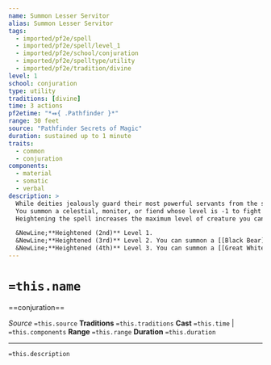 ```yaml
---
name: Summon Lesser Servitor
alias: Summon Lesser Servitor
tags:
  - imported/pf2e/spell
  - imported/pf2e/spell/level_1
  - imported/pf2e/school/conjuration
  - imported/pf2e/spelltype/utility
  - imported/pf2e/tradition/divine
level: 1
school: conjuration
type: utility
traditions: [divine]
time: 3 actions
pf2etime: "*⬽{ .Pathfinder }*"
range: 30 feet
source: "Pathfinder Secrets of Magic"
duration: sustained up to 1 minute
traits:
  - common
  - conjuration
components:
  - material
  - somatic
  - verbal
description: >
  While deities jealously guard their most powerful servants from the summoning spells of those who aren't steeped in the faith, this spell allows you to conjure an inhabitant of the Outer Sphere with or without the deity's permission.
  You summon a celestial, monitor, or fiend whose level is -1 to fight on your behalf. Alternatively, you can choose a magical animal from the Outer Sphere as your lesser servitor. This animal is your choice of an [[Eagle]], [[Guard Dog]], or [[Raven]]. It gains the alignment matching your deity (or you, if you don't have a deity) and has the following trait depending on the alignment it gained: celestial for lawful, monitor for neutral, or fiend for evil. You can't summon a creature if it is opposed to your deity's alignment on either axis (or opposed to your alignment if you don't follow a deity). For example, if you deity is lawful good, you can't summon a chaotic or evil creature. The GM might determine that deities restrict specific types of creatures even if their alignments aren't diametrically opposed. For example, Pharasma would restrict the summoning of sahkils.
  Heightening the spell increases the maximum level of creature you can summon and might add additional animal servitors, which otherwise work like the eagle, guard dog, and raven.

  &NewLine;**Heightened (2nd)** Level 1.
  &NewLine;**Heightened (3rd)** Level 2. You can summon a [[Black Bear]], [[Giant Bat]], or [[Leopard]].
  &NewLine;**Heightened (4th)** Level 3. You can summon a [[Great White Shark]] or [[Tiger]].
---
```

# `=this.name`
==conjuration==

*Source* `=this.source`
**Traditions** `=this.traditions`
**Cast** `=this.time` | `=this.components`
**Range** `=this.range`
**Duration** `=this.duration`

***
`=this.description`